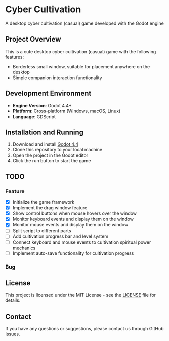 # Cyber Cultivation

A desktop cyber cultivation (casual) game developed with the Godot engine

## Project Overview

This is a cute desktop cyber cultivation (casual) game with the following features:
- Borderless small window, suitable for placement anywhere on the desktop
- Simple companion interaction functionality

## Development Environment

- **Engine Version**: Godot 4.4+
- **Platform**: Cross-platform (Windows, macOS, Linux)
- **Language**: GDScript

## Installation and Running

1. Download and install [Godot 4.4](https://godotengine.org/download)
2. Clone this repository to your local machine
3. Open the project in the Godot editor
4. Click the run button to start the game

## TODO

### Feature

- [x] Initialize the game framework
- [x] Implement the drag window feature
- [x] Show control buttons when mouse hovers over the window
- [x] Monitor keyboard events and display them on the window
- [x] Monitor mouse events and display them on the window
- [ ] Split script to different parts
- [ ] Add cultivation progress bar and level system
- [ ] Connect keyboard and mouse events to cultivation spiritual power mechanics
- [ ] Implement auto-save functionality for cultivation progress

### Bug

## License

This project is licensed under the MIT License - see the [LICENSE](LICENSE) file for details.

## Contact

If you have any questions or suggestions, please contact us through GitHub Issues.

